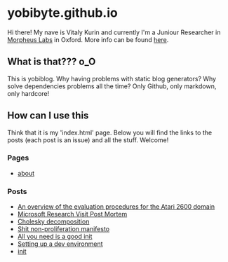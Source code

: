 # yobibyte.github.io

Hi there! My nave is Vitaly Kurin and currently I'm a Juniour Researcher in [Morpheus Labs](http://morpheuslabs.co.uk/) in Oxford. 
More info can be found [here](https://github.com/yobibyte/yobiblog/blob/master/pages/about.md).

## What is that??? o_O

This is yobiblog. Why having problems with static blog generators? Why solve dependencies problems all the time? Only Github, only markdown, only hardcore!

## How can I use this

Think that it is my 'index.html' page. Below you will find the links to the posts (each post is an issue) and all the stuff. Welcome!

### Pages
* [about](https://github.com/yobibyte/yobiblog/blob/master/pages/about.md)

### Posts
* [An overview of the evaluation procedures for the Atari 2600 domain](https://github.com/yobibyte/yobiblog/issues/7)
* [Microsoft Research Visit Post Mortem](https://github.com/yobibyte/yobiblog/issues/6)
* [Cholesky decomposition](https://github.com/yobibyte/yobiblog/issues/5)
* [Shit non-proliferation manifesto](https://github.com/yobibyte/yobiblog/issues/4)
* [All you need is a good init](https://github.com/yobibyte/yobiblog/issues/3)
* [Setting up a dev environment](https://github.com/yobibyte/yobiblog/issues/2)
* [init](https://github.com/yobibyte/yobiblog/issues/1)
